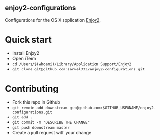 enjoy2-configurations
---------------------

Configurations for the OS X application [Enjoy2](https://github.com/fyhuang/enjoy2).

# Quick start

* Install Enjoy2
* Open iTerm
* `cd /Users/$(whoami)/Library/Application Support/Enjoy2`
* `git clone git@github.com:servel333/enjoy2-configurations.git`

# Contributing

* Fork this repo in Github
* `git remote add downstream git@github.com:$GITHUB_USERNAME/enjoy2-configurations.git`
* `git add .`
* `git commit -m "DESCRIBE THE CHANGE"`
* `git push downstream master`
* Create a pull request with your change
